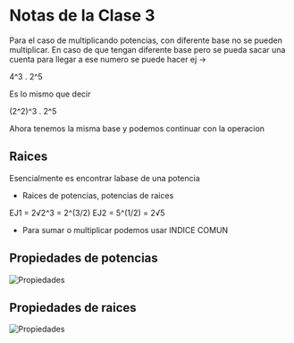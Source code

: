 # Notas de la Clase 3

Para el caso de multiplicando potencias, con diferente base no se pueden multiplicar. En caso de que tengan diferente base pero se pueda sacar una cuenta para llegar a ese numero se puede hacer ej ->

4^3 . 2^5

Es lo mismo que decir

(2^2)^3 . 2^5

Ahora tenemos la misma base y podemos continuar con la operacion

## Raices

Esencialmente es encontrar labase de una potencia

- Raices de potencias, potencias de raices

EJ1 = 2√2^3 = 2^(3/2)
EJ2 = 5^(1/2) = 2√5

- Para sumar o multiplicar podemos usar INDICE COMUN

## Propiedades de potencias

![Propiedades](https://i.imgur.com/FUrMEJX.png)

## Propiedades de raices

![Propiedades](https://i.imgur.com/MGGVJgX.png)
